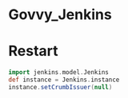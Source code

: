 # Govvy_Jenkins

# Restart
```groovy
import jenkins.model.Jenkins
def instance = Jenkins.instance
instance.setCrumbIssuer(null)
```
